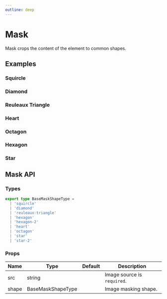 ```yaml
---
outline: deep
---
```


<script setup lang="ts">
import MaskSquircle from './demo/mask/mask-squircle.vue'
import MaskDiamond from './demo/mask/mask-diamond.vue'
import MaskHeart from './demo/mask/mask-heart.vue'
import MaskReuleauxTriangle from './demo/mask/mask-reuleaux-triangle.vue'
import MaskOctagon from './demo/mask/mask-octagon.vue'
import MaskHexagon from './demo/mask/mask-hexagon.vue'
import MaskStar from './demo/mask/mask-star.vue'
</script>

# Mask

Mask crops the content of the element to common shapes.

## Examples

### Squircle

<!--@include: ./demo/mask/mask-squircle.md-->

### Diamond

<!--@include: ./demo/mask/mask-diamond.md-->

### Reuleaux Triangle

<!--@include: ./demo/mask/mask-reuleaux-triangle.md-->

### Heart

<!--@include: ./demo/mask/mask-heart.md-->

### Octagon

<!--@include: ./demo/mask/mask-octagon.md-->

### Hexagon

<!--@include: ./demo/mask/mask-hexagon.md-->

### Star

<!--@include: ./demo/mask/mask-star.md-->

## Mask API

### Types

```ts
export type BaseMaskShapeType =
  | 'squircle'
  | 'diamond'
  | 'reuleaux-triangle'
  | 'hexagon'
  | 'hexagon-2'
  | 'heart'
  | 'octagon'
  | 'star'
  | 'star-2'
```

### Props

| Name  | Type              | Default | Description                 |
| ----- | ----------------- | ------- | --------------------------- |
| src   | string            |         | Image source is `required`. |
| shape | BaseMaskShapeType |         | Image masking shape.        |
